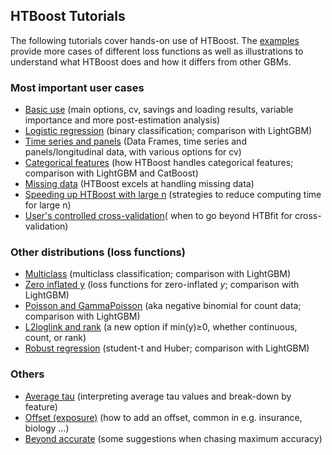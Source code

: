 ## HTBoost Tutorials

The following tutorials cover hands-on use of HTBoost.
The [examples](Examples.md) provide more cases of different loss functions as well as illustrations to understand what HTBoost does and how it differs from other GBMs.

### Most important user cases 

  * [Basic use](tutorials/Basic_use.md) (main options, cv, savings and loading results, variable importance and more post-estimation analysis)
  * [Logistic regression](tutorials/Logistic.md) (binary classification; comparison with LightGBM)
  * [Time series and panels](tutorials/Time_series_and_panels.md) (Data Frames, time series and panels/longitudinal data, with various options for cv)
  * [Categorical features](tutorials/Categoricals.md) (how HTBoost handles categorical features; comparison with LightGBM and CatBoost)
  * [Missing data](tutorials/Missing.md) (HTBoost excels at handling missing data)
  * [Speeding up HTBoost with large n](tutorials/Faster_large_n.md) (strategies to reduce computing time for large n)
  * [User's controlled cross-validation](tutorials/User_controlled_cv.md)( when to go beyond HTBfit for cross-validation)

### Other distributions (loss functions)

  * [Multiclass](tutorials/Multiclass.md) (multiclass classification; comparison with LightGBM)
  * [Zero inflated y](tutorials/Zero_inflated_y.md) (loss functions for zero-inflated *y*; comparison with LightGBM)
  * [Poisson and GammaPoisson](tutorials/GammaPoisson.md) (aka negative binomial for count data; comparison with LightGBM)  
  * [L2loglink and rank](tutorials/L2loglink_and_rank.md) (a new option if min(y)≥0, whether continuous, count, or rank)
  * [Robust regression](tutorials/t.md) (student-t and Huber; comparison with LightGBM)

### Others

  * [Average tau](tutorials/tau_values.md) (interpreting average tau values and break-down by feature)
  * [Offset (exposure)](tutorials/Offset.md) (how to add an offset, common in e.g. insurance, biology ...)
  * [Beyond accurate](tutorials/Beyond_accurate.md) (some suggestions when chasing maximum accuracy)
  
  

